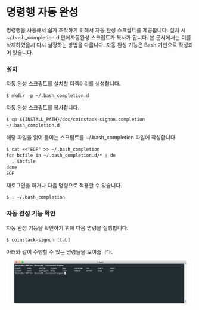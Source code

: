 # 명령행 자동 완성

명령행을 사용해서 쉽게 조작하기 위해서 자동 완성 스크립트를 제공합니다. 설치 시 ~/.bash\_completion.d 안에자동완성 스크립트가 복사가 됩니다. 본 문서에서는 이를 삭제하였을시 다시 설정하는 방법을 다룹니다. 자동 완성 기능은 Bash 기반으로 작성되어 있습니다.

### 설치

자동 완성 스크립트를 설치할 디렉터리를 생성합니다.

```text
$ mkdir -p ~/.bash_completion.d
```

자동 완성 스크립트를 복사합니다.

```text
$ cp ${INSTALL_PATH}/doc/coinstack-signon.completion ~/.bash_completion.d
```

해당 파일을 읽어 들이는 스크립트를 ~/.bash\_completion 파일에 작성합니다.

```text
$ cat <<"EOF" >> ~/.bash_completion
for bcfile in ~/.bash_completion.d/* ; do
  . $bcfile
done
EOF
```

재로그인을 하거나 다음 명령으로 적용할 수 있습니다.

```text
$ . ~/.bash_completion
```

### 자동 완성 기능 확인

자동 완성 기능을 확인하기 위해 다음 명령을 실행합니다.

```text
$ coinstack-signon [tab]
```

아래와 같이 수행할 수 있는 명령들을 보여줍니다.

![](../.gitbook/assets/bash-completion.png)

